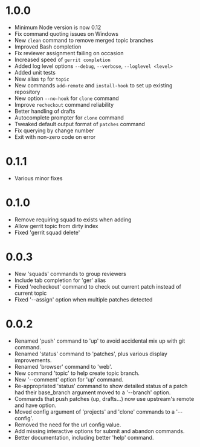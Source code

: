 # 1.0.0

- Minimum Node version is now 0.12
- Fix command quoting issues on Windows
- New `clean` command to remove merged topic branches
- Improved Bash completion
- Fix reviewer assignment failing on occasion
- Increased speed of `gerrit completion`
- Added log level options `--debug`, `--verbose`, `--loglevel <level>`
- Added unit tests
- New alias `tp` for `topic`
- New commands `add-remote` and `install-hook` to set up existing repository
- New option `--no-hook` for `clone` command
- Improve `recheckout` command reliability
- Better handling of drafts
- Autocomplete prompter for `clone` command
- Tweaked default output format of `patches` command
- Fix querying by change number
- Exit with non-zero code on error


# 0.1.1

- Various minor fixes


# 0.1.0

- Remove requiring squad to exists when adding
- Allow gerrit topic from dirty index
- Fixed 'gerrit squad delete'


# 0.0.3

- New 'squads' commands to group reviewers
- Include tab completion for 'ger' alias
- Fixed 'recheckout' command to check out current patch instead of current topic
- Fixed '--assign' option when multiple patches detected


# 0.0.2

- Renamed 'push' command to 'up' to avoid accidental mix up with git command.
- Renamed 'status' command to 'patches', plus various display improvements.
- Renamed 'browser' command to 'web'.
- New command 'topic' to help create topic branch.
- New '--comment' option for 'up' command.
- Re-appropriated 'status' command to show detailed status of a patch
  had their base_branch argument moved to a '--branch' option.
- Commands that push patches (up, drafts...) now use upstream's remote and have
  option.
- Moved config argument of 'projects' and 'clone' commands to a '--config'.
- Removed the need for the url config value.
- Add missing interactive options for submit and abandon commands.
- Better documentation, including better 'help' command.
